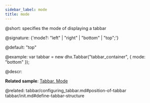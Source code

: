 ```yaml
---
sidebar_label: mode
title: mode
---   
```


@short: specifies the mode of displaying a tabbar

@signature: {'mode?: "left" | "right" | "bottom" | "top";'}

@default: "top"

@example:
var tabbar = new dhx.Tabbar("tabbar_container", {
    mode: "bottom"
});


@descr: 

**Related sample**: [Tabbar. Mode](https://snippet.dhtmlx.com/xq6k0tts)

@related: tabbar/configuring_tabbar.md#position-of-tabbar
tabbar/init.md#define-tabbar-structure

